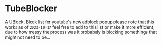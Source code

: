 # TubeBlocker

A UBlock, Block list for youtube's new adblock popup
please note that this works as of `2023-10-17` 
feel free to add to this list or make it more efficient, due to how messy the process was 
it probabaly is blocking somethings that might not need to be...


